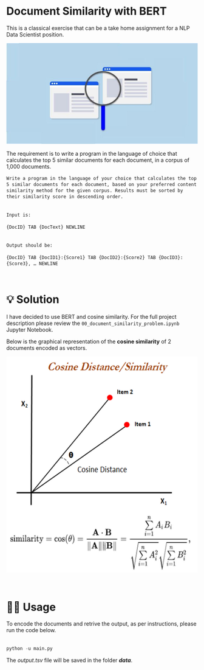 # Document Similarity with BERT

This is a classical exercise that can be a take home assignment for a NLP Data Scientist position.

![](images/doc_similarity.jpg)

The requirement is to write a program in the language of choice that calculates the top 5 similar documents for each document, in a corpus of 1,000 documents.
```
Write a program in the language of your choice that calculates the top 5 similar documents for each document, based on your preferred content similarity method for the given corpus. Results must be sorted by their similarity score in descending order.


Input is:

{DocID} TAB {DocText} NEWLINE


Output should be:

{DocID} TAB {DocID1}:{Score1} TAB {DocID2}:{Score2} TAB {DocID3}:{Score3}, … NEWLINE
```
</br>

# 💡 Solution 

I have decided to use BERT and cosine similarity. For the full project description please review the `00_document_similarity_problem.ipynb` Jupyter Notebook.

Below is the graphical representation of the **cosine similarity** of 2 documents encoded as vectors.

![](images/cosine_similarity.png)

</br>

# 👨‍💻 Usage

To encode the documents and retrive the output, as per instructions, please run the code below.

```python

python -u main.py

```

The *output.tsv* file will be saved in the folder ***data***.

</br>
